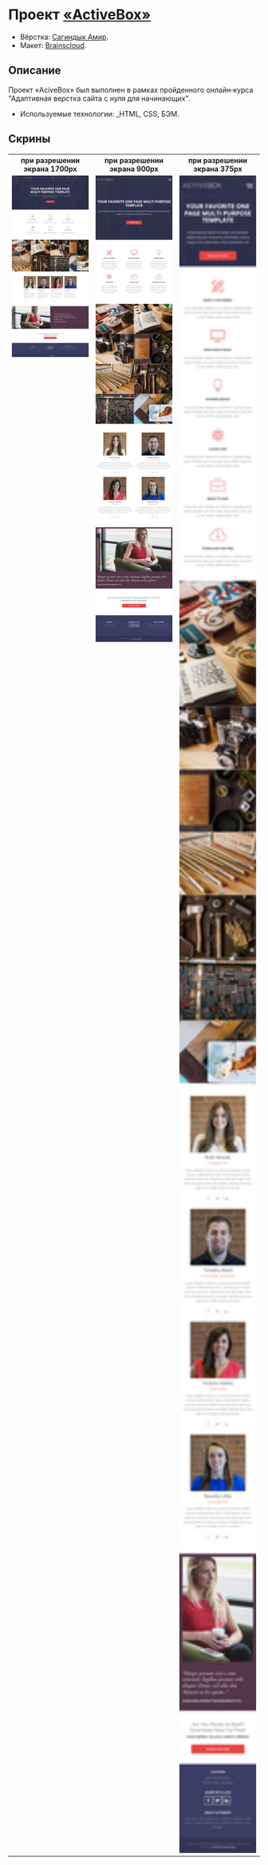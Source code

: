 # Проект [«ActiveBox»](https://freeworldbox.github.io/activebox/)

* Вёрстка: [Сагиндык Амир](https://github.com/freeworldbox).
* Макет: [Brainscloud](https://brainscloud.ru/).

## Описание
Проект «AciveBox» был выполнен в рамках пройденного онлайн‑курса "Адаптивная верстка сайта с нуля для начинающих".
* Используемые технологии: _HTML, CSS, БЭМ.

## Скрины

<table>
  <tr>
    <th>при разрешении экрана 1700px</th>
    <th>при разрешении экрана 900px</th>
        <th>при разрешении экрана 375px</th>
  </tr>
  <tr valign="top">
    <td>
        <img src="https://github.com/freeworldbox/activebox/blob/main/activebox1700.png" width="250" alt="Скрин страницы при 1700px">
    </td>
    <td>
        <img src="https://github.com/freeworldbox/activebox/blob/main/activebox900.png" width="250" alt="Скрин страницы при 900px">
    </td>
    <td>
        <img src="https://github.com/freeworldbox/activebox/blob/main/activebox375.png" width="250" alt="Скрин страницы при 375px">
    </td>
  </tr>
</table>
